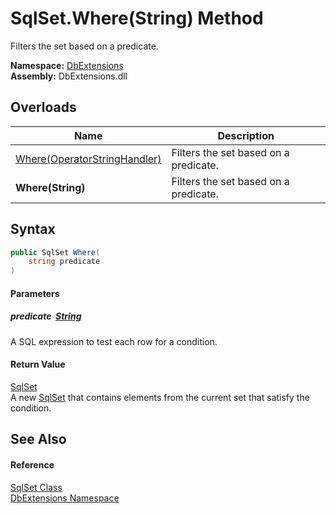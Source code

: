 SqlSet.Where(String) Method
===========================
Filters the set based on a predicate.
  
**Namespace:** [DbExtensions][1]  
**Assembly:** DbExtensions.dll

Overloads
---------

| Name                              | Description                           |
| --------------------------------- | ------------------------------------- |
| [Where(OperatorStringHandler)][2] | Filters the set based on a predicate. |
| **Where(String)**                 | Filters the set based on a predicate. |


Syntax
------

```csharp
public SqlSet Where(
	string predicate
)
```

#### Parameters

##### *predicate*  [String][3]
A SQL expression to test each row for a condition.

#### Return Value
[SqlSet][4]  
A new [SqlSet][4] that contains elements from the current set that satisfy the condition.

See Also
--------

#### Reference
[SqlSet Class][4]  
[DbExtensions Namespace][1]  

[1]: ../README.md
[2]: Where.md
[3]: https://learn.microsoft.com/dotnet/api/system.string
[4]: README.md